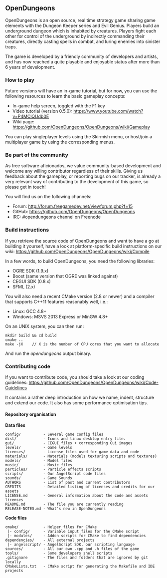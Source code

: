 ## OpenDungeons

OpenDungeons is an open source, real time strategy game sharing game elements
with the Dungeon Keeper series and Evil Genius. Players build an underground
dungeon which is inhabited by creatures. Players fight each other for control
of the underground by indirectly commanding their creatures, directly casting
spells in combat, and luring enemies into sinister traps.

The game is developed by a friendly community of developers and artists, and
has now reached a quite playable and enjoyable status after more than 6 years
of development.

### How to play

Future versions will have an in-game tutorial, but for now, you can use the
following resources to learn the basic gameplay concepts:

- In-game help screen, toggled with the F1 key
- Video tutorial (version 0.5.0): https://www.youtube.com/watch?v=P4MClQUdb0E
- Wiki page: https://github.com/OpenDungeons/OpenDungeons/wiki/Gameplay

You can play singleplayer levels using the Skirmish menu, or host/join a
multiplayer game by using the corresponding menus.

### Be part of the community

As free software aficionados, we value community-based development and
welcome any willing contributor regardless of their skills. Giving us
feedback about the gameplay, or reporting bugs on our tracker, is already
a very relevant way of contributing to the development of this game,
so please get in touch!

You will find us on the following channels:

- Forum: http://forum.freegamedev.net/viewforum.php?f=15
- GitHub: https://github.com/OpenDungeons/OpenDungeons
- IRC: #opendungeons channel on Freenode

### Build instructions

If you retrieve the source code of OpenDungeons and want to have a go at
building it yourself, have a look at platform-specific build instructions
on our wiki: https://github.com/OpenDungeons/OpenDungeons/wiki/Compile

In a few words, to build OpenDungeons, you need the following libraries:

- OGRE SDK (1.9.x)
- Boost (same version that OGRE was linked against)
- CEGUI SDK (0.8.x)
- SFML (2.x)

You will also need a recent CMake version (2.8 or newer) and a compiler
that supports C++11 features reasonably well, i.e.:

- Linux: GCC 4.8+
- Windows: MSVS 2013 Express or MinGW 4.8+

On an UNIX system, you can then run:
```
mkdir build && cd build
cmake ..
make -jX    // X is the number of CPU cores that you want to allocate  
```
And run the *opendungeons* output binary.

### Contributing code

If you want to contribute code, you should take a look at our coding
guidelines: https://github.com/OpenDungeons/OpenDungeons/wiki/Code-Guidelines

It contains a rather deep introduction on how we name, indent, structure and
extend our code. It also has some performance optimisation tips.

#### Repository organisation

**Data files**
```
config/          - Several game config files
dist/            - Icons and linux desktop entry file.
gui/             - CEGUI files + corresponding Gui images
levels/          - Game levels
licenses/        - License files used for game data and code
materials/       - Materials (models texturing scripts and textures)
models/          - Model files
music/           - Music files
particles/       - Particle effects scripts
scripts/         - Our AngelScript code files
sounds/          - Game Sounds
AUTHORS          - List of past and current contributors
CREDITS          - Detailed listing of licenses and credits for our assets
LICENSE.md       - General information about the code and assets licenses
README.md        - The file you are currently reading
RELEASE-NOTES.md - What's new in OpenDungeons
```

**Code files**
```
cmake/           - Helper files for CMake
 |- config/      - Variable input files for the CMake script
 |- modules/     - Addon scripts for CMake to find dependencies
dependencies/    - All external projects
 |- angelscript/ - AngelScript SDK, our scripting language
sources/         - All our own .cpp and .h files of the game
tools/           - Some developers shell scripts
.gitignore       - The files and folders that are ignored by git locally
CMakeLists.txt   - CMake script for generating the Makefile and IDE projects
```
